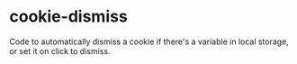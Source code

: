 # cookie-dismiss
Code to automatically dismiss a cookie if there's a variable in local storage, or set it on click to dismiss.
